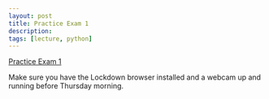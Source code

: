 ```yaml
---
layout: post
title: Practice Exam 1
description:
tags: [lecture, python]
---
```


[Practice Exam 1](https://buffalo.box.com/s/j9r36d19jpf5vzg60dvr62t0zp9fo0ui)

Make sure you have the Lockdown browser installed and a webcam up and running before Thursday morning.